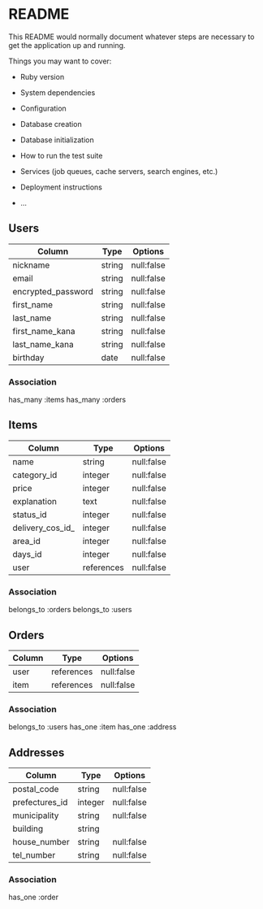 # README

This README would normally document whatever steps are necessary to get the
application up and running.

Things you may want to cover:

* Ruby version

* System dependencies

* Configuration

* Database creation

* Database initialization

* How to run the test suite

* Services (job queues, cache servers, search engines, etc.)

* Deployment instructions

* ...

## Users 
|Column|Type|Options|
|------|----|-------|
|nickname|string|null:false|
|email|string|null:false|
|encrypted_password|string|null:false|
|first_name|string|null:false|
|last_name|string|null:false|
|first_name_kana|string|null:false|
|last_name_kana|string|null:false|
|birthday|date|null:false|

### Association
has_many :items
has_many :orders

## Items
|Column|Type|Options|
|------|----|-------|
|name|string|null:false|
|category_id|integer|null:false|
|price|integer|null:false|
|explanation|text|null:false|
|status_id|integer|null:false|
|delivery_cos_id_|integer|null:false|
|area_id|integer|null:false|
|days_id|integer|null:false|
|user|references|null:false|

### Association
belongs_to :orders
belongs_to :users

## Orders
|Column|Type|Options|
|------|----|-------|
|user|references|null:false|
|item|references|null:false|

### Association
belongs_to :users
has_one :item
has_one :address

## Addresses 
|Column|Type|Options|
|------|----|-------|
|postal_code|string|null:false|
|prefectures_id|integer|null:false|
|municipality|string|null:false|
|building|string||
|house_number|string|null:false|
|tel_number|string|null:false|

### Association
has_one :order